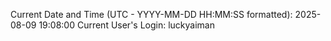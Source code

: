 Current Date and Time (UTC - YYYY-MM-DD HH:MM:SS formatted): 2025-08-09 19:08:00
Current User's Login: luckyaiman
